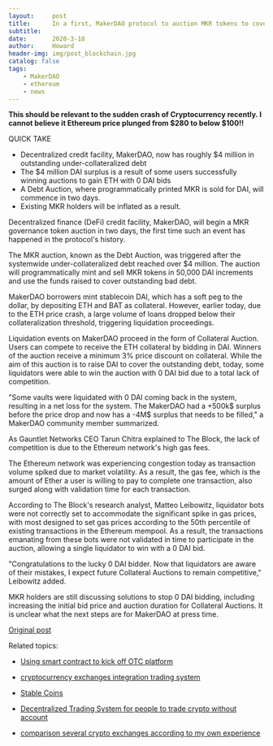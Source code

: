 ```yaml
---
layout:     post
title:      In a first, MakerDAO protocol to auction MKR tokens to cover $4M bad debt
subtitle:   
date:       2020-3-18
author:     Howard
header-img: img/post_blockchain.jpg
catalog: false
tags:
    - MakerDAO
    - ethereum
    - news
---
```


**This should be relevant to the sudden crash of Cryptocurrency recently. I cannot believe it Ethereum price plunged from $280 to below $100!!** 


QUICK TAKE

- Decentralized credit facility, MakerDAO, now has roughly $4 million in outstanding under-collateralized debt
- The $4 million DAI surplus is a result of some users successfully winning auctions to gain ETH with 0 DAI bids 
- A Debt Auction, where programmatically printed MKR is sold for DAI, will commence in two days.
- Existing MKR holders will be inflated as a result. 



Decentralized finance (DeFi) credit facility, MakerDAO, will begin a MKR governance token auction in two days, the first time such an event has happened in the protocol's history. 

The MKR auction, known as the Debt Auction, was triggered after the systemwide under-collateralized debt reached over $4 million. The auction will programmatically mint and sell MKR tokens in 50,000 DAI increments and use the funds raised to cover outstanding bad debt. 

MakerDAO borrowers mint stablecoin DAI, which has a soft peg to the dollar, by depositing ETH and BAT as collateral. However, earlier today, due to the ETH price crash, a large volume of loans dropped below their collateralization threshold, triggering liquidation proceedings.

Liquidation events on MakerDAO proceed in the form of Collateral Auction. Users can compete to receive the ETH collateral by bidding in DAI. Winners of the auction receive a minimum 3% price discount on collateral. While the aim of this auction is to raise DAI to cover the outstanding debt, today, some liquidators were able to win the auction with 0 DAI bid due to a total lack of competition. 

"Some vaults were liquidated with 0 DAI coming back in the system, resulting in a net loss for the system. The MakerDAO had a +500k$ surplus before the price drop and now has a -4M$ surplus that needs to be filled," a MakerDAO community member summarized. 

As Gauntlet Networks CEO Tarun Chitra explained to The Block, the lack of competition is due to the Ethereum network's high gas fees. 

The Ethereum network was experiencing congestion today as transaction volume spiked due to market volatility. As a result, the gas fee, which is the amount of Ether a user is willing to pay to complete one transaction, also surged along with validation time for each transaction. 

According to The Block's research analyst, Matteo Leibowitz, liquidator bots were not correctly set to accommodate the significant spike in gas prices, with most designed to set gas prices according to the 50th percentile of existing transactions in the Ethereum mempool. As a result, the transactions emanating from these bots were not validated in time to participate in the auction, allowing a single liquidator to win with a 0 DAI bid. 

"Congratulations to the lucky 0 DAI bidder. Now that liquidators are aware of their mistakes, I expect future Collateral Auctions to remain competitive," Leibowitz added.  

MKR holders are still discussing solutions to stop 0 DAI bidding, including increasing the initial bid price and auction duration for Collateral Auctions. It is unclear what the next steps are for MakerDAO at press time. 



[Original post](https://www.theblockcrypto.com/post/58606/in-a-first-makerdao-protocol-to-auction-mkr-tokens-to-cover-4m-bad-debt)



Related topics:


- [Using smart contract to kick off OTC platform](http://engineerman.club/2018/12/30/Using-smart-contract-to-kick-off-OTC-platform/)

- [cryptocurrency exchanges integration trading system](http://engineerman.club/2018/12/06/cryptocurrency-exchanges-integration-trading-system/)

- [Stable Coins](http://engineerman.club/2018/12/06/Stable-Coins/)

- [Decentralized Trading System for people to trade crypto without account](http://engineerman.club/2018/12/06/Decentralized-Trading-System-for-people-to-trade-crypto-without-account/)

- [comparison several crypto exchanges according to my own experience](http://engineerman.club/2017/12/05/comparison-several-crypto-exchanges-according-to-my-own-experience/)